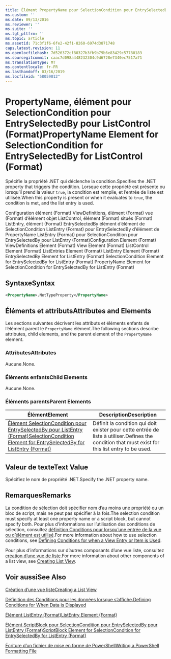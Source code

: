 ```yaml
---
title: Élément PropertyName pour SelectionCondition pour EntrySelectedBy pour ListControl (Format) | Microsoft Docs
ms.custom: ''
ms.date: 09/13/2016
ms.reviewer: ''
ms.suite: ''
ms.tgt_pltfrm: ''
ms.topic: article
ms.assetid: 71c3f1f6-6fe2-42f1-8260-6974d3871748
caps.latest.revision: 11
ms.openlocfilehash: 7d526372cf80327b3fb9b79b6e83429c57780183
ms.sourcegitcommit: caac7d098a448232304c9d6728e7340ec7517a71
ms.translationtype: MT
ms.contentlocale: fr-FR
ms.lasthandoff: 03/16/2019
ms.locfileid: "58059012"
---
```

# <a name="propertyname-element-for-selectioncondition-for-entryselectedby-for-listcontrol-format"></a><span data-ttu-id="dd6e3-102">PropertyName, élément pour SelectionCondition pour EntrySelectedBy pour ListControl (Format)</span><span class="sxs-lookup"><span data-stu-id="dd6e3-102">PropertyName Element for SelectionCondition for EntrySelectedBy for ListControl (Format)</span></span>

<span data-ttu-id="dd6e3-103">Spécifie la propriété .NET qui déclenche la condition.</span><span class="sxs-lookup"><span data-stu-id="dd6e3-103">Specifies the .NET property that triggers the condition.</span></span> <span data-ttu-id="dd6e3-104">Lorsque cette propriété est présente ou lorsqu’il prend la valeur `true`, la condition est remplie, et l’entrée de liste est utilisée.</span><span class="sxs-lookup"><span data-stu-id="dd6e3-104">When this property is present or when it evaluates to `true`, the condition is met, and the list entry is used.</span></span>

<span data-ttu-id="dd6e3-105">Configuration élément (Format) ViewDefinitions, élément (Format) vue (Format) d’élément objet ListControl, élément (Format) situés (Format) ListEntry, élément (Format) EntrySelectedBy élément d’élément de SelectionCondition ListEntry (Format) pour EntrySelectedBy d’élément de PropertyName ListEntry (Format) pour SelectionCondition pour EntrySelectedBy pour ListEntry (Format)</span><span class="sxs-lookup"><span data-stu-id="dd6e3-105">Configuration Element (Format) ViewDefinitions Element (Format) View Element (Format) ListControl Element (Format) ListEntries Element (Format) ListEntry Element (Format) EntrySelectedBy Element for ListEntry (Format) SelectionCondition Element for EntrySelectedBy for ListEntry (Format) PropertyName Element for SelectionCondition for EntrySelectedBy for ListEntry (Format)</span></span>

## <a name="syntax"></a><span data-ttu-id="dd6e3-106">Syntaxe</span><span class="sxs-lookup"><span data-stu-id="dd6e3-106">Syntax</span></span>

```xml
<PropertyName>.NetTypeProperty</PropertyName>
```

## <a name="attributes-and-elements"></a><span data-ttu-id="dd6e3-107">Éléments et attributs</span><span class="sxs-lookup"><span data-stu-id="dd6e3-107">Attributes and Elements</span></span>

<span data-ttu-id="dd6e3-108">Les sections suivantes décrivent les attributs et éléments enfants de l’élément parent le `PropertyName` élément.</span><span class="sxs-lookup"><span data-stu-id="dd6e3-108">The following sections describe attributes, child elements, and the parent element of the `PropertyName` element.</span></span>

### <a name="attributes"></a><span data-ttu-id="dd6e3-109">Attributes</span><span class="sxs-lookup"><span data-stu-id="dd6e3-109">Attributes</span></span>

<span data-ttu-id="dd6e3-110">Aucune.</span><span class="sxs-lookup"><span data-stu-id="dd6e3-110">None.</span></span>

### <a name="child-elements"></a><span data-ttu-id="dd6e3-111">Éléments enfants</span><span class="sxs-lookup"><span data-stu-id="dd6e3-111">Child Elements</span></span>

<span data-ttu-id="dd6e3-112">Aucune.</span><span class="sxs-lookup"><span data-stu-id="dd6e3-112">None.</span></span>

### <a name="parent-elements"></a><span data-ttu-id="dd6e3-113">Éléments parents</span><span class="sxs-lookup"><span data-stu-id="dd6e3-113">Parent Elements</span></span>

|<span data-ttu-id="dd6e3-114">Élément</span><span class="sxs-lookup"><span data-stu-id="dd6e3-114">Element</span></span>|<span data-ttu-id="dd6e3-115">Description</span><span class="sxs-lookup"><span data-stu-id="dd6e3-115">Description</span></span>|
|-------------|-----------------|
|[<span data-ttu-id="dd6e3-116">Élément SelectionCondition pour EntrySelectedBy pour ListEntry (Format)</span><span class="sxs-lookup"><span data-stu-id="dd6e3-116">SelectionCondition Element for EntrySelectedBy for ListEntry (Format)</span></span>](./selectioncondition-element-for-entryselectedby-for-listcontrol-format.md)|<span data-ttu-id="dd6e3-117">Définit la condition qui doit exister pour cette entrée de liste à utiliser.</span><span class="sxs-lookup"><span data-stu-id="dd6e3-117">Defines the condition that must exist for this list entry to be used.</span></span>|

## <a name="text-value"></a><span data-ttu-id="dd6e3-118">Valeur de texte</span><span class="sxs-lookup"><span data-stu-id="dd6e3-118">Text Value</span></span>

<span data-ttu-id="dd6e3-119">Spécifiez le nom de propriété .NET.</span><span class="sxs-lookup"><span data-stu-id="dd6e3-119">Specify the .NET property name.</span></span>

## <a name="remarks"></a><span data-ttu-id="dd6e3-120">Remarques</span><span class="sxs-lookup"><span data-stu-id="dd6e3-120">Remarks</span></span>

<span data-ttu-id="dd6e3-121">La condition de sélection doit spécifier nom d’au moins une propriété ou un bloc de script, mais ne peut pas spécifier à la fois.</span><span class="sxs-lookup"><span data-stu-id="dd6e3-121">The selection condition must specify at least one property name or a script block, but cannot specify both.</span></span> <span data-ttu-id="dd6e3-122">Pour plus d’informations sur l’utilisation des conditions de sélection, consultez [définition Conditions pour lorsqu’une entrée de la vue ou d’élément est utilisé](./defining-conditions-for-displaying-data.md).</span><span class="sxs-lookup"><span data-stu-id="dd6e3-122">For more information about how to use selection conditions, see [Defining Conditions for when a View Entry or Item is Used](./defining-conditions-for-displaying-data.md).</span></span>

<span data-ttu-id="dd6e3-123">Pour plus d’informations sur d’autres composants d’une vue liste, consultez [création d’une vue de liste](./creating-a-list-view.md).</span><span class="sxs-lookup"><span data-stu-id="dd6e3-123">For more information about other components of a list view, see [Creating List View](./creating-a-list-view.md).</span></span>

## <a name="see-also"></a><span data-ttu-id="dd6e3-124">Voir aussi</span><span class="sxs-lookup"><span data-stu-id="dd6e3-124">See Also</span></span>

[<span data-ttu-id="dd6e3-125">Création d’une vue liste</span><span class="sxs-lookup"><span data-stu-id="dd6e3-125">Creating a List View</span></span>](./creating-a-list-view.md)

[<span data-ttu-id="dd6e3-126">Définition des Conditions pour les données lorsque s’affiche.</span><span class="sxs-lookup"><span data-stu-id="dd6e3-126">Defining Conditions for When Data is Displayed</span></span>](./defining-conditions-for-displaying-data.md)

[<span data-ttu-id="dd6e3-127">Élément ListEntry (Format)</span><span class="sxs-lookup"><span data-stu-id="dd6e3-127">ListEntry Element (Format)</span></span>](./listentry-element-for-listcontrol-format.md)

[<span data-ttu-id="dd6e3-128">Élément ScriptBlock pour SelectionCondition pour EntrySelectedBy pour ListEntry (Format)</span><span class="sxs-lookup"><span data-stu-id="dd6e3-128">ScriptBlock Element for SelectionCondition for EntrySelectedBy for ListEntry (Format)</span></span>](./scriptblock-element-for-selectioncondition-for-entryselectedby-for-listcontrol-format.md)

[<span data-ttu-id="dd6e3-129">Écriture d’un fichier de mise en forme de PowerShell</span><span class="sxs-lookup"><span data-stu-id="dd6e3-129">Writing a PowerShell Formatting File</span></span>](./writing-a-powershell-formatting-file.md)
